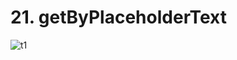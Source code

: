 # 21. getByPlaceholderText

![t1](https://github.com/kiranbansode/learn-react-testing/assets/50626798/0d9be8da-9d7d-42b6-9a93-b84d28302f30)
